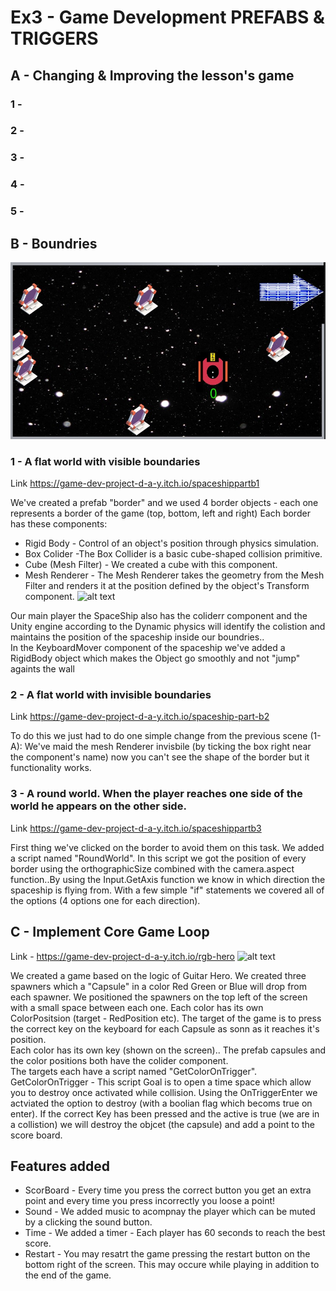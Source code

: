 # Ex3 - Game Development PREFABS & TRIGGERS

## A - Changing & Improving the lesson's game

### 1 -

### 2 -

### 3 -

### 4 -

### 5 -


## B - Boundries

![alt text](https://github.com/Game-Dev-Project-D-A-Y/Ex3-Spaceship/blob/master/Images%20for%20github/partb1.jpg?raw=true)
<br/>
### 1 - A flat world with visible boundaries
Link https://game-dev-project-d-a-y.itch.io/spaceshippartb1

We've created a prefab "border" and we used 4 border objects - each one represents a border of the game (top, bottom, left and right)
Each border has these components: 
* Rigid Body - Control of an object's position through physics simulation.
* Box Colider -The Box Collider is a basic cube-shaped collision primitive.
* Cube (Mesh Filter) - We created a cube with this component. 
* Mesh Renderer - The Mesh Renderer takes the geometry from the Mesh Filter and renders it at the position defined by the object's Transform component.
![alt text](https://github.com/Game-Dev-Project-D-A-Y/Ex3-Spaceship/blob/master/Images%20for%20github/Borders.jpeg?raw=true)

Our main player the SpaceShip also has the coliderr component and the Unity engine according to the Dynamic physics will identify the colistion and 
maintains the position of the spaceship inside our boundries..
<br/> In the KeyboardMover component of the spaceship we've added a RigidBody object which makes the Object go smoothly and not "jump" againts the wall



### 2 - A flat world with invisible boundaries
Link https://game-dev-project-d-a-y.itch.io/spaceship-part-b2

To do this we just had to do one simple change from the previous scene (1-A):
We've maid the mesh Renderer invisbile (by ticking the box right near the component's name)
now you can't see the shape of the border but it functionality works.

### 3 - A round world. When the player reaches one side of the world he appears on the other side.
Link https://game-dev-project-d-a-y.itch.io/spaceshippartb3

First thing we've clicked on the border to avoid them on this task.
We added a script named "RoundWorld". In this script we got the position of every border using the orthographicSize combined with the camera.aspect function..By using the Input.GetAxis function we
know in which direction the spaceship is flying from.
With a few simple "if" statements we covered all of the options (4 options one for each direction).


## C - Implement Core Game Loop
Link - https://game-dev-project-d-a-y.itch.io/rgb-hero
![alt text](https://github.com/Game-Dev-Project-D-A-Y/Ex3-Spaceship/blob/master/Images%20for%20github/RGBHero.jpeg?raw=true)

We created a game based on the logic of Guitar Hero.
We created three spawners which a "Capsule" in a color Red Green or Blue will drop from each spawner. We positioned the spawners on the top left of the screen with a small space between each one.
Each color has its own ColorPositsion (target - RedPosition etc).
The target of the game is to press the correct key on the keyboard for each Capsule as sonn as it reaches it's position. 
<br/> Each color has its own key (shown on the screen)..
The prefab capsules and the color positions both have the colider component. 
<br/> The targets each have a script named "GetColorOnTrigger". 
<br/> GetColorOnTrigger - This script Goal is to open a time space which allow you to destroy once activated while collision. Using the OnTriggerEnter we actviated the option to destroy (with a boolian flag which becoms true on enter). If the correct Key has been pressed and the active is true (we are in a collistion) we will destroy the objcet (the capsule) and add a point to the score board. 
 ## Features added
 * ScorBoard - Every time you press the correct button you get an extra point and every time you press incorrectly you loose a point!
 * Sound - We added music to acompnay the player which can be muted by a clicking the sound button.
 * Time - We added a timer - Each player has 60 seconds to reach the best score.
 * Restart - You may resatrt the game pressing the restart button on the bottom right of the screen. This may occure while playing in addition to the end of the game.
